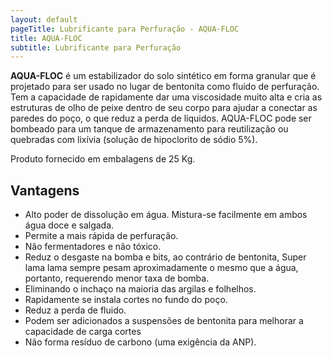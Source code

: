 ```yaml
---
layout: default
pageTitle: Lubrificante para Perfuração - AQUA-FLOC
title: AQUA-FLOC
subtitle: Lubrificante para Perfuração
---
```


**AQUA-FLOC** é um estabilizador do solo sintético em forma granular que é projetado para ser usado no lugar de bentonita como fluido de perfuração. Tem a capacidade de rapidamente dar uma viscosidade muito alta e cria as estruturas de olho de peixe dentro de seu corpo para ajudar a conectar as paredes do poço, o que reduz a perda de líquidos. AQUA-FLOC pode ser bombeado para um tanque de armazenamento para reutilização ou quebradas com lixívia (solução de hipoclorito de sódio 5%).

Produto fornecido em embalagens de 25 Kg.

## Vantagens

- Alto poder de dissolução em água. Mistura-se facilmente em ambos água doce e salgada.
- Permite a mais rápida de perfuração.
- Não fermentadores e não tóxico.
- Reduz o desgaste na bomba e bits, ao contrário de bentonita, Super lama lama sempre pesam aproximadamente o mesmo que a água, portanto, requerendo menor taxa de bomba.
- Eliminando o inchaço na maioria das argilas e folhelhos.
- Rapidamente se instala cortes no fundo do poço.
- Reduz a perda de fluido.
- Podem ser adicionados a suspensões de bentonita para melhorar a capacidade de carga cortes
- Não forma resíduo de carbono (uma exigência da ANP).
